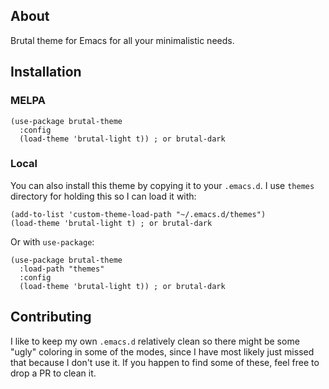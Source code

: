 ## About

Brutal theme for Emacs for all your minimalistic needs.

## Installation

### MELPA

``` elisp
(use-package brutal-theme
  :config
  (load-theme 'brutal-light t)) ; or brutal-dark
```

### Local

You can also install this theme by copying it to your `.emacs.d`. I use `themes`
directory for holding this so I can load it with: 

``` elisp
(add-to-list 'custom-theme-load-path "~/.emacs.d/themes")
(load-theme 'brutal-light t) ; or brutal-dark
```

Or with `use-package`:

``` elisp
(use-package brutal-theme
  :load-path "themes"
  :config
  (load-theme 'brutal-light t)) ; or brutal-dark
```

## Contributing

I like to keep my own `.emacs.d` relatively clean so there might be some "ugly"
coloring in some of the modes, since I have most likely just missed that because
I don't use it. If you happen to find some of these, feel free to drop a PR to clean
it.
